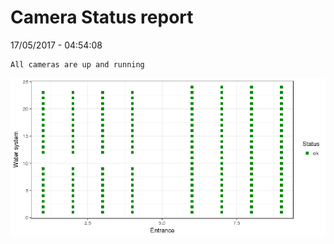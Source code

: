 Camera Status report
================
17/05/2017 - 04:54:08

    All cameras are up and running

![](camreport_files/figure-markdown_github/unnamed-chunk-2-1.png)
